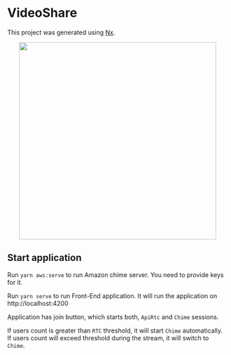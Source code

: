 

# VideoShare

This project was generated using [Nx](https://nx.dev).

<p style="text-align: center;"><img src="https://raw.githubusercontent.com/nrwl/nx/master/images/nx-logo.png" width="450"></p>

## Start application

Run `yarn aws:serve` to run Amazon chime server. You need to provide keys for it.

Run `yarn serve` to run Front-End application. It will run the application on http://localhost:4200

Application has join button, which starts both, `ApiRtc` and `Chime` sessions.

If users count is greater than `RTC` threshold, it will start `Chime` automatically. 
If users count will exceed threshold during the stream, it will switch to `Chime`.
